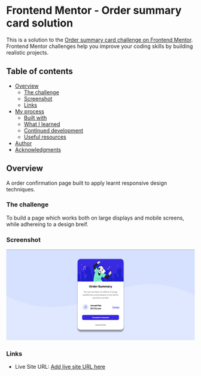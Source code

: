 # Frontend Mentor - Order summary card solution

This is a solution to the [Order summary card challenge on Frontend Mentor](https://www.frontendmentor.io/challenges/order-summary-component-QlPmajDUj). Frontend Mentor challenges help you improve your coding skills by building realistic projects. 

## Table of contents

- [Overview](#overview)
  - [The challenge](#the-challenge)
  - [Screenshot](#screenshot)
  - [Links](#links)
- [My process](#my-process)
  - [Built with](#built-with)
  - [What I learned](#what-i-learned)
  - [Continued development](#continued-development)
  - [Useful resources](#useful-resources)
- [Author](#author)
- [Acknowledgments](#acknowledgments)



## Overview
A order confirmation page built to apply learnt responsive design techniques.
### The challenge
To build a page which works both on large displays and mobile screens, while adhereing to a design breif.

### Screenshot

![](images/desktop.png)




### Links


- Live Site URL: [Add live site URL here](https://anubliss-0.github.io/Order-summary/)


